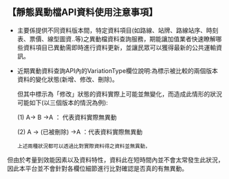 ##  【靜態異動檔API資料使用注意事項】


-  主要係提供不同資料版本間，特定資料項目(如路線、站牌、路線站序、時刻表、票價、線型圖資..等)之異動檔資料查詢服務，期能讓加值業者快速瞭解哪些資料項目已異動需即時進行資料更新，並讓民眾可以獲得最新的公共運輸資訊。


-  近期異動資料查詢API內的VariationType欄位說明:為標示被比較的兩個版本資料的變化狀態(新增、修改、刪除)。

      但其中標示為「修改」狀態的資料實際上可能並無變化，而造成此情形的狀況可能如下(以三個版本的情況為例):

     (1)	A→ B →A   ： 代表資料實際無異動
     
     (2)	A → (已被刪除) →A ：代表資料實際無異動

       上述兩種狀況都可以透過比對實際資料得之資料並無異動，
但由於考量到效能因素以及資料特性，資料此在短時間內並不會太常發生此狀況，因此本平台並不會針對各欄位細節進行比對確認是否真的有無異動。

